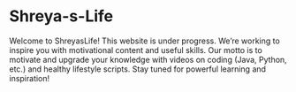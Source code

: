 # Shreya-s-Life
Welcome to ShreyasLife! This website is under progress. We’re working to inspire you with motivational content and useful skills. Our motto is to motivate and upgrade your knowledge with videos on coding (Java, Python, etc.) and healthy lifestyle scripts. Stay tuned for powerful learning and inspiration!

